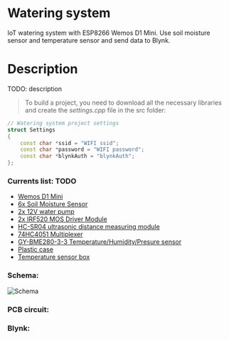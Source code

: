 # Watering system
IoT watering system with ESP8266 Wemos D1 Mini. Use soil moisture sensor and temperature sensor and send data to Blynk.

# Description
TODO: description

> To build a project, you need to download all the necessary libraries and create the *settings.cpp* file in the src folder:
```c++
// Watering system project settings
struct Settings
{
    const char *ssid = "WIFI ssid";
    const char *password = "WIFI password";
    const char *blynkAuth = "blynkAuth";
};
```

### Currents list: TODO
* [Wemos D1 Mini](https://www.aliexpress.com/item/D1-mini-V2-Mini-NodeMcu-4M-bytes-Lua-WIFI-Internet-of-Things-development-board-based-ESP8266/32681374223.html)
* [6x Soil Moisture Sensor](https://www.aliexpress.com/item/Smart-Electronics-Soil-Moisture-Hygrometer-Detection-Humidity-Sensor-Module-For-arduino-Development-Board-DIY-Robot-Smart/32562744759.html)
* [2x 12V water pump](https://www.aliexpress.com/item/DC-12V-Hydroponics-Heating-Mattress-Food-Mdical-Super-Sound-off-Water-Cooling-Cycle-Brushless-Pressure-Boost/32813036499.html)
* [2x IRF520 MOS Driver Module](https://www.aliexpress.com/item/1PCS-0-24V-Top-Mosfet-Button-IRF520-MOS-Driver-Module-For-Arduino-MCU-ARM-Raspberry-pi/32722409551.html)
* [HC-SR04 ultrasonic distance measuring module](https://www.aliexpress.com/item/1pcs-Ultrasonic-Module-HC-SR04-Distance-Measuring-Transducer-Sensor-HC-SR04-HCSR04/32703532280.html)
* [74HC4051 Multiplexer](https://www.aliexpress.com/item/10PCS-LOT-CD4051BE-CD4051-4051BE-4051-DIP16-new-and-original-IC/32807746646.html)
* [GY-BME280-3-3 Temperature/Humidity/Presure sensor](https://www.aliexpress.com/item/1PCS-GY-BME280-3-3-precision-altimeter-atmospheric-pressure-BME280-sensor-module/32767969468.html)
* [Plastic case](https://www.aliexpress.com/item/85x58x33mm-Waterproof-Clear-Cover-Plastic-Electronic-Cable-Project-Box-Enclosure-Case/32759228444.html)
* [Temperature sensor box](https://www.aliexpress.com/item/szomk-plastic-humidity-sensor-project-box-2-pcs-84-27-16mm-diy-wall-mounting-plastic-junction/32586666805.html)





### Schema:
![Schema](https://github.com/vitzaoral/watering-system/blob/master/schema/watering-system_schema.jpg)

### PCB circuit:


### Blynk:
